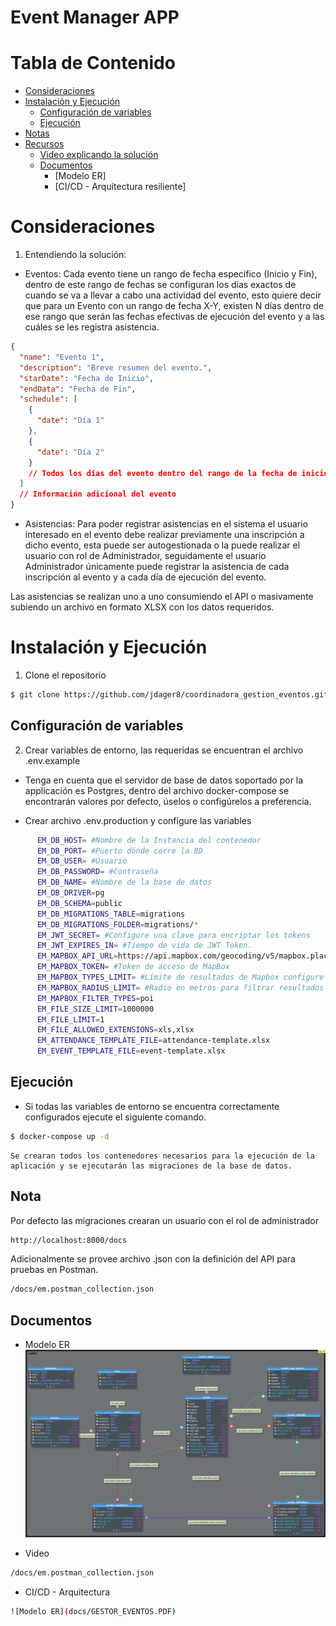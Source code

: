 # **Event Manager APP**

# **Tabla de Contenido**
- [Consideraciones](#consideraciones)
- [Instalación y Ejecución](#instalación-y-ejecución)
  + [Configuración de variables](#configuración-de-variables)
  + [Ejecución](#ejecución)
- [Notas](#nota)
- [Recursos](#recursos)
  + [Video explicando la solución](#video-explicando-la-solución)
  + [Documentos](#documentos)
    - [Modelo ER]
    - [CI/CD - Arquitectura resiliente]


# **Consideraciones**
1. Entendiendo la solución:
  - Eventos: Cada evento tiene un rango de fecha específico (Inicio y Fin), dentro de este rango de fechas se configuran los días exactos de cuando se va a llevar a cabo una actividad del evento, esto quiere decir que para un Evento con un rango de fecha X-Y, existen N días dentro de ese rango que serán las fechas efectivas de ejecución del evento y a las cuáles se les registra asistencia.

  ```json
  {
    "name": "Evento 1",
    "description": "Breve resumen del evento.",
    "starDate": "Fecha de Inicio",
    "endData": "Fecha de Fin",
    "schedule": [
      {
        "date": "Día 1"
      },
      {
        "date": "Día 2"
      }
      // Todos los días del evento dentro del rango de la fecha de inicio.
    ]
    // Información adicional del evento
  }
  ```
  - Asistencias: Para poder registrar asistencias en el sistema el usuario interesado en el evento debe realizar previamente una inscripción a dicho evento, esta puede ser autogestionada o la puede realizar el usuario con rol de Administrador, seguidamente el usuario Administrador únicamente puede registrar la asistencia de cada inscripción al evento y a cada día de ejecución del evento.

  Las asistencias se realizan uno a uno consumiendo el API o masivamente subiendo un archivo en formato XLSX con los datos requeridos.



# **Instalación y Ejecución**

1.  Clone el repositorio

```bash
$ git clone https://github.com/jdager8/coordinadora_gestion_eventos.git
```

## **Configuración de variables**
2. Crear variables de entorno, las requeridas se encuentran el archivo .env.example

  - Tenga en cuenta que el servidor de base de datos soportado por la applicación es Postgres, dentro del archivo docker-compose se encontrarán valores por defecto, úselos o configúrelos a preferencia.

  - Crear archivo .env.production y configure las variables
  ```bash
        EM_DB_HOST= #Nombre de la Instancia del contenedor
        EM_DB_PORT= #Puerto dónde corre la BD
        EM_DB_USER= #Usuario
        EM_DB_PASSWORD= #Contraseña
        EM_DB_NAME= #Nombre de la base de datos
        EM_DB_DRIVER=pg
        EM_DB_SCHEMA=public
        EM_DB_MIGRATIONS_TABLE=migrations
        EM_DB_MIGRATIONS_FOLDER=migrations/*
        EM_JWT_SECRET= #Configure una clave para encriptar los tokens
        EM_JWT_EXPIRES_IN= #Tiempo de vida de JWT Token.
        EM_MAPBOX_API_URL=https://api.mapbox.com/geocoding/v5/mapbox.places/$1.json
        EM_MAPBOX_TOKEN= #Token de acceso de MapBox
        EM_MAPBOX_TYPES_LIMIT= #Límite de resultados de Mapbox configure máximo 10 (Valor permitido por Mapbox)
        EM_MAPBOX_RADIUS_LIMIT= #Radio en metros para filtrar resultados
        EM_MAPBOX_FILTER_TYPES=poi
        EM_FILE_SIZE_LIMIT=1000000
        EM_FILE_LIMIT=1
        EM_FILE_ALLOWED_EXTENSIONS=xls,xlsx
        EM_ATTENDANCE_TEMPLATE_FILE=attendance-template.xlsx
        EM_EVENT_TEMPLATE_FILE=event-template.xlsx
```

## **Ejecución**
  - Si todas las variables de entorno se encuentra correctamente configurados ejecute el siguiente comando.
```bash
$ docker-compose up -d
```
    Se crearan todos los contenedores necesarios para la ejecución de la aplicación y se ejecutarán las migraciones de la base de datos.

## **Nota**
Por defecto las migraciones crearan un usuario con el rol de administrador
```bash
http://localhost:8000/docs
```
Adicionalmente se provee archivo .json con la definición del API para pruebas en Postman.

```bash
/docs/em.postman_collection.json
```

## **Documentos**
- Modelo ER
![Modelo ER](docs/EMMODEL.png)

- Video
```bash
/docs/em.postman_collection.json
```

- CI/CD - Arquitectura
```bash
![Modelo ER](docs/GESTOR_EVENTOS.PDF)
```

